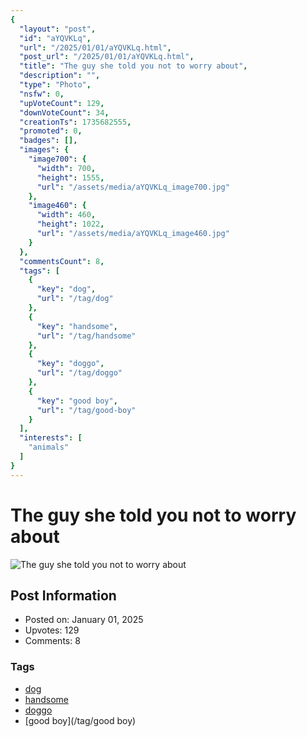 ```yaml
---
{
  "layout": "post",
  "id": "aYQVKLq",
  "url": "/2025/01/01/aYQVKLq.html",
  "post_url": "/2025/01/01/aYQVKLq.html",
  "title": "The guy she told you not to worry about",
  "description": "",
  "type": "Photo",
  "nsfw": 0,
  "upVoteCount": 129,
  "downVoteCount": 34,
  "creationTs": 1735682555,
  "promoted": 0,
  "badges": [],
  "images": {
    "image700": {
      "width": 700,
      "height": 1555,
      "url": "/assets/media/aYQVKLq_image700.jpg"
    },
    "image460": {
      "width": 460,
      "height": 1022,
      "url": "/assets/media/aYQVKLq_image460.jpg"
    }
  },
  "commentsCount": 8,
  "tags": [
    {
      "key": "dog",
      "url": "/tag/dog"
    },
    {
      "key": "handsome",
      "url": "/tag/handsome"
    },
    {
      "key": "doggo",
      "url": "/tag/doggo"
    },
    {
      "key": "good boy",
      "url": "/tag/good-boy"
    }
  ],
  "interests": [
    "animals"
  ]
}
---
```


# The guy she told you not to worry about

![The guy she told you not to worry about](/assets/media/aYQVKLq_image700.jpg)

## Post Information

- Posted on: January 01, 2025
- Upvotes: 129
- Comments: 8

### Tags

- [dog](/tag/dog)
- [handsome](/tag/handsome)
- [doggo](/tag/doggo)
- [good boy](/tag/good boy)
